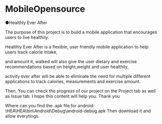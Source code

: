 # MobileOpensource

●Healthly Ever After

The purpose of this project is to build a mobile application that encourages users to live healthily.

Healthly Ever After is a flexible, user friendly mobile application to help users track calorie intake,

and amount it, walked will also give the user dietary and exercise recommendations based on height,weight and user healthily, 

activity ever after will be able to eliminate the need for multiple different applications to track calories, measurements and exercise amount.


Then, You can check the progress of our project on the Project tab as well as Issue tab. I hope this content will help you. Thank you

Where can you find the .apk file for android: \HEA\HEA\bin\Android\Debug\android-debug.apk Then download it and allow everytings.
